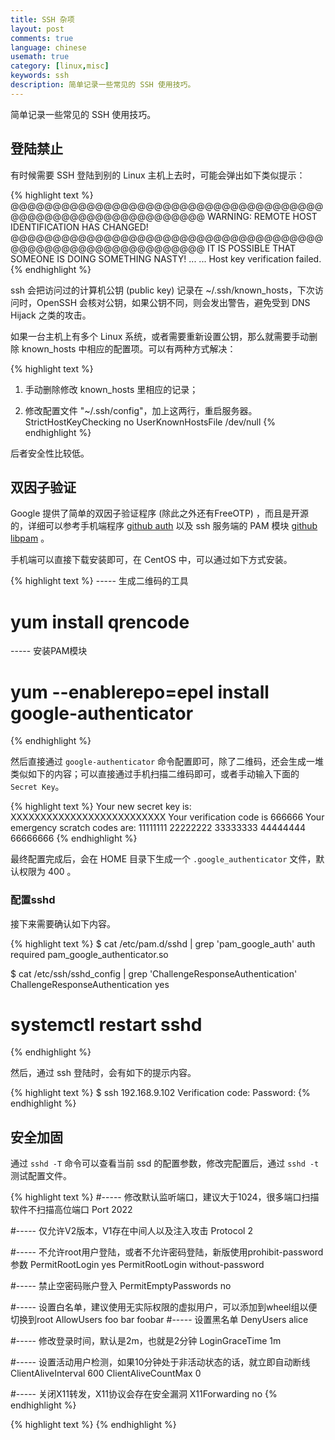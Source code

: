 ```yaml
---
title: SSH 杂项
layout: post
comments: true
language: chinese
usemath: true
category: [linux,misc]
keywords: ssh
description: 简单记录一些常见的 SSH 使用技巧。
---
```


简单记录一些常见的 SSH 使用技巧。

<!-- more -->

## 登陆禁止

有时候需要 SSH 登陆到别的 Linux 主机上去时，可能会弹出如下类似提示：

{% highlight text %}
@@@@@@@@@@@@@@@@@@@@@@@@@@@@@@@@@@@@@@@@@@@@@@@@@@@@@@@@@@@@
WARNING: REMOTE HOST IDENTIFICATION HAS CHANGED!
@@@@@@@@@@@@@@@@@@@@@@@@@@@@@@@@@@@@@@@@@@@@@@@@@@@@@@@@@@@@
IT IS POSSIBLE THAT SOMEONE IS DOING SOMETHING NASTY!
... ...
Host key verification failed.
{% endhighlight %}

ssh 会把访问过的计算机公钥 (public key) 记录在 ~/.ssh/known_hosts，下次访问时，OpenSSH 会核对公钥，如果公钥不同，则会发出警告，避免受到 DNS Hijack 之类的攻击。

如果一台主机上有多个 Linux 系统，或者需要重新设置公钥，那么就需要手动删除 known_hosts 中相应的配置项。可以有两种方式解决：

{% highlight text %}
1. 手动删除修改 known_hosts 里相应的记录；

2. 修改配置文件 "~/.ssh/config"，加上这两行，重启服务器。
   StrictHostKeyChecking no
   UserKnownHostsFile /dev/null
{% endhighlight %}

后者安全性比较低。


## 双因子验证


Google 提供了简单的双因子验证程序 (除此之外还有FreeOTP) ，而且是开源的，详细可以参考手机端程序 [github auth](https://github.com/google/google-authenticator) 以及 ssh 服务端的 PAM 模块 [github libpam](https://github.com/google/google-authenticator-libpam) 。

手机端可以直接下载安装即可，在 CentOS 中，可以通过如下方式安装。

{% highlight text %}
----- 生成二维码的工具
# yum install qrencode

----- 安装PAM模块
# yum --enablerepo=epel install google-authenticator
{% endhighlight %}

然后直接通过 ```google-authenticator``` 命令配置即可，除了二维码，还会生成一堆类似如下的内容；可以直接通过手机扫描二维码即可，或者手动输入下面的 ```Secret Key```。

{% highlight text %}
Your new secret key is: XXXXXXXXXXXXXXXXXXXXXXXXXX
Your verification code is 666666
Your emergency scratch codes are:
  11111111
  22222222
  33333333
  44444444
  66666666
{% endhighlight %}

最终配置完成后，会在 HOME 目录下生成一个 ```.google_authenticator``` 文件，默认权限为 400 。

### 配置sshd

接下来需要确认如下内容。

{% highlight text %}
$ cat /etc/pam.d/sshd | grep 'pam_google_auth'
auth required pam_google_authenticator.so

$ cat /etc/ssh/sshd_config | grep 'ChallengeResponseAuthentication'
ChallengeResponseAuthentication yes

# systemctl restart sshd
{% endhighlight %}

然后，通过 ssh 登陆时，会有如下的提示内容。

{% highlight text %}
$ ssh 192.168.9.102
Verification code: 
Password: 
{% endhighlight %}

## 安全加固

通过 ```sshd -T``` 命令可以查看当前 ssd 的配置参数，修改完配置后，通过 ```sshd -t``` 测试配置文件。

{% highlight text %}
#----- 修改默认监听端口，建议大于1024，很多端口扫描软件不扫描高位端口
Port 2022

#----- 仅允许V2版本，V1存在中间人以及注入攻击
Protocol 2

#----- 不允许root用户登陆，或者不允许密码登陆，新版使用prohibit-password参数
PermitRootLogin yes
PermitRootLogin without-password

#----- 禁止空密码账户登入
PermitEmptyPasswords no

#----- 设置白名单，建议使用无实际权限的虚拟用户，可以添加到wheel组以便切换到root
AllowUsers foo bar foobar
#----- 设置黑名单
DenyUsers alice

#----- 修改登录时间，默认是2m，也就是2分钟
LoginGraceTime 1m

#----- 设置活动用户检测，如果10分钟处于非活动状态的话，就立即自动断线
ClientAliveInterval 600
ClientAliveCountMax 0

#----- 关闭X11转发，X11协议会存在安全漏洞
X11Forwarding no
{% endhighlight %}





{% highlight text %}
{% endhighlight %}
